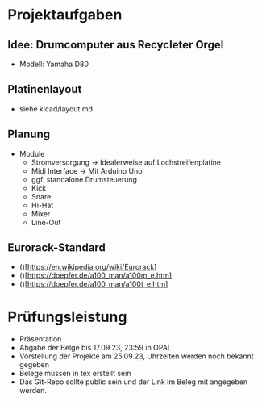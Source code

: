 # Projektaufgaben
## Idee: Drumcomputer aus Recycleter Orgel
- Modell: Yamaha D80

## Platinenlayout 
- siehe kicad/layout.md

## Planung
- Module
    - Stromversorgung -> Idealerweise auf Lochstreifenplatine
    - Midi Interface -> Mit Arduino Uno
    - ggf. standalone Drumsteuerung
    - Kick
    - Snare
    - Hi-Hat
    - Mixer
    - Line-Out

## Eurorack-Standard
- ()[https://en.wikipedia.org/wiki/Eurorack]
- ()[https://doepfer.de/a100_man/a100m_e.htm]
- ()[https://doepfer.de/a100_man/a100t_e.htm]

# Prüfungsleistung
- Präsentation
- Abgabe der Belge bis 17.09.23, 23:59 in OPAL
- Vorstellung der Projekte am 25.09.23, Uhrzeiten werden noch bekannt gegeben
- Belege müssen in tex erstellt sein
- Das Git-Repo sollte public sein und der Link im Beleg mit angegeben werden.
